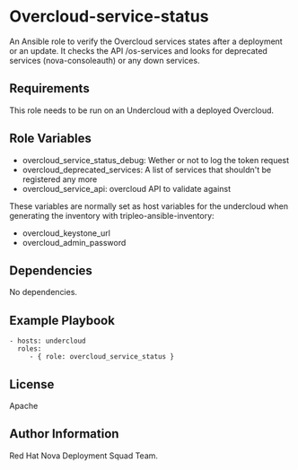 Overcloud-service-status
=========================

An Ansible role to verify the Overcloud services states after a deployment or an update.
It checks the API /os-services and looks for deprecated services (nova-consoleauth) or
any down services.

Requirements
------------

This role needs to be run on an Undercloud with a deployed Overcloud.

Role Variables
--------------

- overcloud_service_status_debug: Wether or not to log the token request
- overcloud_deprecated_services: A list of services that shouldn't be registered any more
- overcloud_service_api: overcloud API to validate against

These variables are normally set as host variables for the undercloud when generating
the inventory with tripleo-ansible-inventory:
- overcloud_keystone_url
- overcloud_admin_password


Dependencies
------------

No dependencies.

Example Playbook
----------------


    - hosts: undercloud
      roles:
         - { role: overcloud_service_status }

License
-------

Apache

Author Information
------------------

Red Hat Nova Deployment Squad Team.
